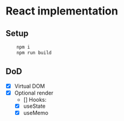 # React implementation

## Setup

```bash
    npm i
    npm run build
```

## DoD

-   [x] Virtual DOM
-   [x] Optional render
    -   [] Hooks:
    -   [x] useState
    -   [x] useMemo
